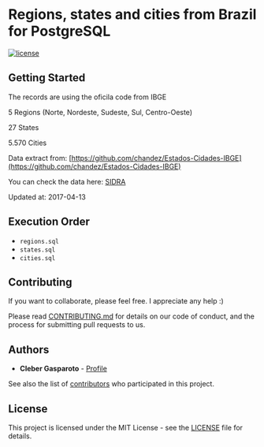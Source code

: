 # Regions, states and cities from Brazil for PostgreSQL

[![license](https://img.shields.io/github/license/mashape/apistatus.svg?style=flat-square)](https://github.com/chgasparoto/estados-cidades-brasil-postgres/blob/master/LICENSE)

## Getting Started

The records are using the oficila code from IBGE

5 Regions (Norte, Nordeste, Sudeste, Sul, Centro-Oeste)

27 States

5.570 Cities

Data extract from: [https://github.com/chandez/Estados-Cidades-IBGE](https://github.com/chandez/Estados-Cidades-IBGE)

You can check the data here: [SIDRA](https://sidra.ibge.gov.br/territorio)

Updated at: 2017-04-13

## Execution Order

- `regions.sql`
- `states.sql`
- `cities.sql`

## Contributing

If you want to collaborate, please feel free. I appreciate any help :)

Please read [CONTRIBUTING.md](CONTRIBUTING.md) for details on our code of conduct, and the process for submitting pull requests to us.

## Authors

* **Cleber Gasparoto** - [Profile](https://github.com/chgasparoto)

See also the list of [contributors](https://github.com/chgasparoto/estados-cidades-brasil-postgres/contributors) who participated in this project.

## License

This project is licensed under the MIT License - see the [LICENSE](LICENSE) file for details.
